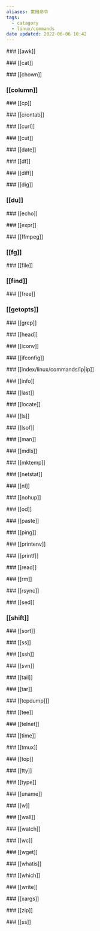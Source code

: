 ```yaml
---
aliases: 常用命令
tags:
  - catagory
  - linux/commands
date updated: 2022-06-06 10:42
---
```


### [[awk]]

### [[cat]]

### [[chown]]

### [[column]]

### [[cp]]

### [[crontab]]

### [[curl]]

### [[cut]]

### [[date]]

### [[df]]

### [[diff]]

### [[dig]]

### [[du]]

### [[echo]]

### [[expr]]

### [[ffmpeg]]

### [[fg]]

### [[file]]

### [[find]]

### [[free]]

### [[getopts]]

### [[grep]]

### [[head]]

### [[iconv]]

### [[ifconfig]]

### [[index/linux/commands/ip|ip]]

### [[info]]

### [[last]]

### [[locate]]

### [[ls]]

### [[lsof]]

### [[man]]

### [[mdls]]

### [[mktemp]]

### [[netstat]]

### [[nl]]

### [[nohup]]

### [[od]]

### [[paste]]

### [[ping]]

### [[printenv]]

### [[printf]]

### [[read]]

### [[rm]]

### [[rsync]]

### [[sed]]

### [[shift]]

### [[sort]]

### [[ss]]

### [[ssh]]

### [[svn]]

### [[tail]]

### [[tar]]

### [[tcpdump]]]

### [[tee]]

### [[telnet]]

### [[time]]

### [[tmux]]

### [[top]]

### [[tty]]

### [[type]]

### [[uname]]

### [[w]]

### [[wall]]

### [[watch]]

### [[wc]]

### [[wget]]

### [[whatis]]

### [[which]]

### [[write]]

### [[xargs]]

### [[zip]]

### [[ss]]
